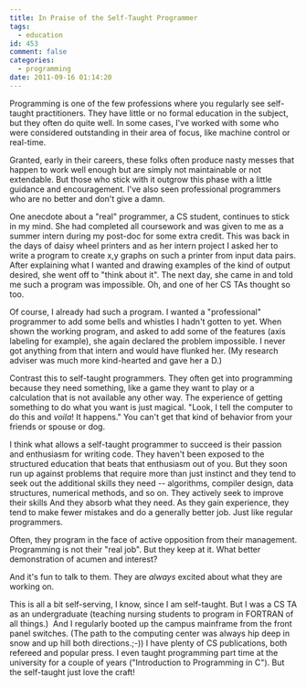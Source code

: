 ```yaml
---
title: In Praise of the Self-Taught Programmer
tags:
  - education
id: 453
comment: false
categories:
  - programming
date: 2011-09-16 01:14:20
---
```


Programming is one of the few professions where you regularly see self-taught practitioners. They have little or no formal education in the subject, but they often do quite well. In some cases, I've worked with some who were considered outstanding in their area of focus, like machine control or real-time.

Granted, early in their careers, these folks often produce nasty messes that happen to work well enough but are simply not maintainable or not extendable. But those who stick with it outgrow this phase with a little guidance and encouragement. I've also seen professional programmers who are no better and don't give a damn.

One anecdote about a "real" programmer, a CS student, continues to stick in my mind. She had completed all coursework and was given to me as a summer intern during my post-doc for some extra credit. This was back in the days of daisy wheel printers and as her intern project I asked her to write a program to create x,y graphs on such a printer from input data pairs. After explaining what I wanted and drawing examples of the kind of output desired, she went off to "think about it". The next day, she came in and told me such a program was impossible. Oh, and one of her CS TAs thought so too.

Of course, I already had such a program. I wanted a "professional" programmer to add some bells and whistles I hadn't gotten to yet. When shown the working program, and asked to add some of the features (axis labeling for example), she again declared the problem impossible. I never got anything from that intern and would have flunked her. (My research adviser was much more kind-hearted and gave her a D.)

Contrast this to self-taught programmers. They often get into programming because they need something, like a game they want to play or a calculation that is not available any other way. The experience of getting something to do what you want is just magical. "Look, I tell the computer to do this and _voila_! It happens." You can't get that kind of behavior from your friends or spouse or dog.

I think what allows a self-taught programmer to succeed is their passion and enthusiasm for writing code. They haven't been exposed to the structured education that beats that enthusiasm out of you. But they soon run up against problems that require more than just instinct and they tend to seek out the additional skills they need -- algorithms, compiler design, data structures, numerical methods, and so on. They actively seek to improve their skills And they absorb what they need. As they gain experience, they tend to make fewer mistakes and do a generally better job. Just like regular programmers.

Often, they program in the face of active opposition from their management. Programming is not their "real job". But they keep at it. What better demonstration of acumen and interest?

And it's fun to talk to them. They are _always_ excited about what they are working on.

This is all a bit self-serving, I know, since I am self-taught. But I was a CS TA as an undergraduate (teaching nursing students to program in FORTRAN of all things.)  And I regularly booted up the campus mainframe from the front panel switches. (The path to the computing center was always hip deep in snow and up hill both directions.;-)) I have plenty of CS publications, both refereed and popular press. I even taught programming part time at the university for a couple of years ("Introduction to Programming in C"). But the self-taught just love the craft!